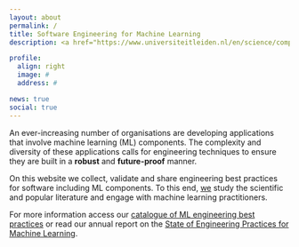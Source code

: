 ```yaml
---
layout: about
permalink: /
title: Software Engineering for Machine Learning
description: <a href="https://www.universiteitleiden.nl/en/science/computer-science" target="_blank"> Leiden Institute of Advanced Computer Science (LIACS),</a> The Netherlands # <a href="" target="_blank"></a>

profile:
  align: right
  image: #
  address: #

news: true
social: true
---
```


An ever-increasing number of organisations are developing applications that involve machine learning (ML) components. The complexity and diversity of these applications calls for engineering techniques to ensure they are built in a **robust** and **future-proof** manner.

On this website we collect, validate and share engineering best practices for software including ML components.
To this end, <a href="/members">we</a> study the scientific and popular literature and engage with machine learning practitioners.

For more information access our <a href="/practices">catalogue of ML engineering best practices</a> or read our annual report on the <a href="/report2020">State of Engineering Practices for Machine Learning</a>.